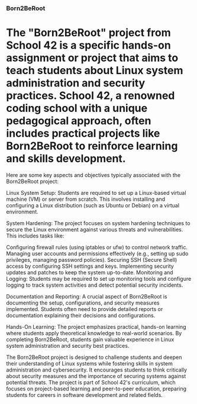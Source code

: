 ### Born2BeRoot

# The "Born2BeRoot" project from School 42 is a specific hands-on assignment or project that aims to teach students about Linux system administration and security practices. School 42, a renowned coding school with a unique pedagogical approach, often includes practical projects like Born2BeRoot to reinforce learning and skills development.

Here are some key aspects and objectives typically associated with the Born2BeRoot project:

Linux System Setup: Students are required to set up a Linux-based virtual machine (VM) or server from scratch. This involves installing and configuring a Linux distribution (such as Ubuntu or Debian) on a virtual environment.

System Hardening: The project focuses on system hardening techniques to secure the Linux environment against various threats and vulnerabilities. This includes tasks like:

Configuring firewall rules (using iptables or ufw) to control network traffic.
Managing user accounts and permissions effectively (e.g., setting up sudo privileges, managing password policies).
Securing SSH (Secure Shell) access by configuring SSH settings and keys.
Implementing security updates and patches to keep the system up-to-date.
Monitoring and Logging: Students may be required to set up monitoring tools and configure logging to track system activities and detect potential security incidents.

Documentation and Reporting: A crucial aspect of Born2BeRoot is documenting the setup, configurations, and security measures implemented. Students often need to provide detailed reports or documentation explaining their decisions and configurations.

Hands-On Learning: The project emphasizes practical, hands-on learning where students apply theoretical knowledge to real-world scenarios. By completing Born2BeRoot, students gain valuable experience in Linux system administration and security best practices.

The Born2BeRoot project is designed to challenge students and deepen their understanding of Linux systems while fostering skills in system administration and cybersecurity. It encourages students to think critically about security measures and the importance of securing systems against potential threats. The project is part of School 42's curriculum, which focuses on project-based learning and peer-to-peer education, preparing students for careers in software development and related fields.
